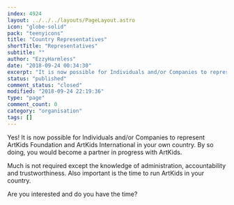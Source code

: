 ```yaml
---
index: 4924
layout: ../../../layouts/PageLayout.astro
icon: "globe-solid"
pack: "teenyicons"
title: "Country Representatives"
shortTitle: "Representatives"
subtitle: ""
author: "EzzyHarmless"
date: "2018-09-24 00:34:30"
excerpt: "It is now possible for Individuals and/or Companies to represent ArtKids Foundation and ArtKids International in your own country. By so doing, you would become a partner in progress with ArtKids.Are you interested and do you have the time?"
status: "published"
comment_status: "closed"
modified: "2018-09-24 22:19:36"
type: "page"
comment_count: 0
category: "organisation"
tags: []
---
```


Yes! It is now possible for Individuals and/or Companies to represent ArtKids Foundation and ArtKids International in your own country. By so doing, you would become a partner in progress with ArtKids.

Much is not required except the knowledge of administration, accountability and trustworthiness. Also important is the time to run ArtKids in your country.

Are you interested and do you have the time?